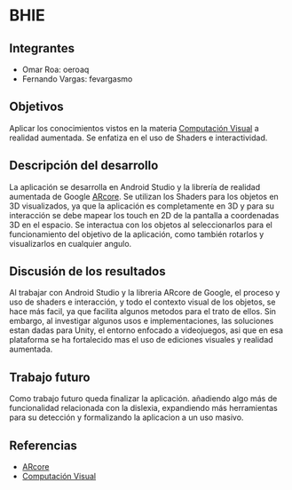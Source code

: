 # BHIE


## Integrantes

- Omar Roa: oeroaq
- Fernando Vargas: fevargasmo

## Objetivos
Aplicar los conocimientos vistos en la materia [Computación Visual](https://visualcomputing.github.io/) a realidad aumentada. Se enfatiza en el uso de Shaders e interactividad. 

## Descripción del desarrollo
La aplicación se desarrolla en Android Studio y la librería de realidad aumentada de Google [ARcore](https://developers.google.com/ar/discover/). Se utilizan los Shaders para los objetos en 3D visualizados, ya que la aplicación es completamente en 3D y para su interacción se debe mapear los touch en 2D de la pantalla a coordenadas 3D en el espacio. Se interactua con los objetos al seleccionarlos para el funcionamiento del objetivo de la aplicación, como también rotarlos y visualizarlos en cualquier angulo.

## Discusión de los resultados
Al trabajar con Android Studio y la libreria ARcore de Google, el proceso y uso de shaders e interacción, y todo el contexto visual de los objetos, se hace más facil, ya que facilita algunos metodos para el trato de ellos. Sin embargo, al investigar algunos usos e implementaciones, las soluciones estan dadas para Unity, el entorno enfocado a videojuegos, asi que en esa plataforma se ha fortalecido mas el uso de ediciones visuales y realidad aumentada.
## Trabajo futuro
Como trabajo futuro queda finalizar la aplicación. añadiendo algo más de funcionalidad relacionada con la dislexia, expandiendo más herramientas para su detección y formalizando la aplicacion a un uso masivo.
## Referencias
 - [ARcore](https://developers.google.com/ar/discover/)
 - [Computación Visual](https://visualcomputing.github.io/)
